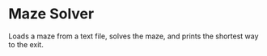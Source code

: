# Maze Solver
Loads a maze from a text file, solves the maze, and prints the shortest way to the exit.
